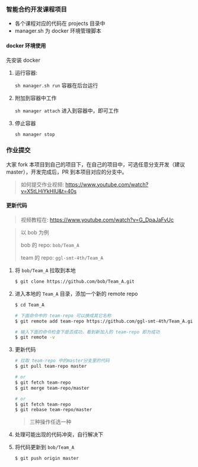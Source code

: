 ### 智能合约开发课程项目

* 各个课程对应的代码在 projects 目录中
* manager.sh 为 docker 环境管理脚本

####  docker 环境使用

先安装 docker

1. 运行容器:

    `sh manager.sh run` 容器在后台运行

2. 附加到容器中工作

    `sh manager attach` 进入到容器中，即可工作

3.  停止容器

    `sh manager stop` 

### 作业提交

大家 fork 本项目到自己的项目下，在自己的项目中，可选任意分支开发（建议 master），开发完成后，PR 到本项目对应的分支中。

> 如何提交作业视频: https://www.youtube.com/watch?v=X5tLHiYkHIU&t=40s

#### 更新代码

> 视频教程在: https://www.youtube.com/watch?v=G_DpaJaFvUc

> 以 bob 为例
>
> bob 的 repo: `bob/Team_A`
>
> team 的 repo: `ggl-smt-4th/Team_A`

1. 将 `bob/Team_A` 拉取到本地

    ```bash
    $ git clone https://github.com/bob/Team_A.git
    ```

2. 进入本地的 `Team_A` 目录，添加一个新的 remote repo

    ```bash
    $ cd Team_A

    # 下面命令中的 team-repo 可以换成其它名称
    $ git remote add team-repo https://github.com/ggl-smt-4th/Team_A.git

    # 输入下面的命令检查下是否成功，看到新加入的 team-repo 即为成功
    $ git remote -v
    ```

2. 更新代码

    ```bash
    # 拉取 team-repo 中的master分支里的代码
    $ git pull team-repo master

    # or
    $ git fetch team-repo
    $ git merge team-repo/master

    # or
    $ git fetch team-repo
    $ git rebase team-repo/master
    ```

    > 三种操作任选一种

3. 处理可能出现的代码冲突，自行解决下

4. 将代码更新到 `bob/Team_A`

    ```bash
    $ git push origin master
    ```
